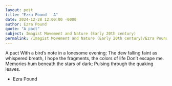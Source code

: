 ```yaml
---
layout: post
title: "Ezra Pound - A"
date: 2024-12-28 12:00:00 -0000
author: Ezra Pound
quote: "A pact"
subject: Imagist Movement and Nature (Early 20th century)
permalink: /Imagist Movement and Nature (Early 20th century)/Ezra Pound/Ezra Pound - A
---
```


A pact
With a bird’s note in a lonesome evening;
The dew falling faint as whispered breath,
I hope the fragments, the colors of life
Don’t escape me.
Memories hum beneath the stars of dark;
Pulsing through the quaking leaves.

- Ezra Pound
